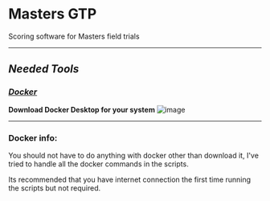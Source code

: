 # Masters GTP
Scoring software for Masters field trials

---
## *Needed Tools*
### [*Docker*](https://www.docker.com/get-started/)
**Download Docker Desktop for your system**
![image](https://github.com/user-attachments/assets/bc1f8089-c97a-4057-8995-795c184d91b0)

---
### Docker info:

You should not have to do anything with docker other than download it, I've tried to handle all the docker commands in the scripts.

Its recommended that you have internet connection the first time running the scripts but not required.
